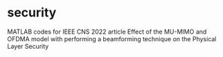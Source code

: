 # security
MATLAB codes for IEEE CNS 2022 article Effect of the MU-MIMO and OFDMA model with performing a beamforming technique on the Physical Layer Security
